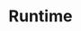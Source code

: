 ---
id: supernets-runtime
title: Runtime
sidebar_label: Runtime
description: Introduction to the architecture of Polygon Supernets.
keywords:
  - docs
  - polygon
  - edge
  - architecture
  - modular
  - layer
  - libp2p
  - extensible
---